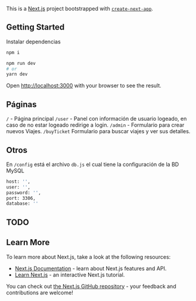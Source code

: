 This is a [Next.js](https://nextjs.org/) project bootstrapped with [`create-next-app`](https://github.com/vercel/next.js/tree/canary/packages/create-next-app).

## Getting Started

Instalar dependencias

```bash
npm i
```

```bash
npm run dev
# or
yarn dev
```

Open [http://localhost:3000](http://localhost:3000) with your browser to see the result.

## Páginas

`/` - Página principal
`/user` - Panel con información de usuario logeado, en caso de no estar logeado redirige a login.
`/admin` - Formulario para crear nuevos Viajes.
`/buyTicket` Formulario para buscar viajes y ver sus detalles.

## Otros

En `/config` está el archivo `db.js` el cual tiene la configuración de la BD MySQL

```bash
host: '',
user: '',
password: '',
port: 3306,
database: ''
```

## TODO

## Learn More

To learn more about Next.js, take a look at the following resources:

- [Next.js Documentation](https://nextjs.org/docs) - learn about Next.js features and API.
- [Learn Next.js](https://nextjs.org/learn) - an interactive Next.js tutorial.

You can check out [the Next.js GitHub repository](https://github.com/vercel/next.js/) - your feedback and contributions are welcome!
